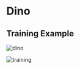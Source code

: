 # Dino

## Training Example


![dino](https://user-images.githubusercontent.com/65519637/230751693-a0d55ffc-71e1-48c3-b1d1-aebb0a749929.gif)

![training](https://user-images.githubusercontent.com/65519637/230751695-a3724c14-60e2-4d40-bee7-dfb5aa3cefd6.gif)
